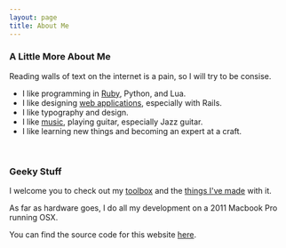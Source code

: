 ```yaml
---
layout: page
title: About Me
---
```


### A Little More About Me ###

Reading walls of text on the internet is a pain, so I will try to be consise.

* I like programming in [Ruby][1], Python, and Lua.
* I like designing [web applications][2], especially with Rails.
* I like typography and design.
* I like [music][3], playing guitar, especially Jazz guitar.
* I like learning new things and becoming an expert at a craft.

<br>

### Geeky Stuff ###


I welcome you to check out my [toolbox][4] and the [things I've made][5] with it.

As far as hardware goes, I do all my development on a 2011 Macbook Pro running OSX.

You can find the source code for this website [here][6].

[1]: /2012/09/why-ruby/
[2]: /2013/01/jumping-in/
[3]: http://www.last.fm/user/taylorlapeyre
[4]: https://github.com/taylorlapeyre/toolbox
[5]: https://github.com/taylorlapeyre?tab=repositories
[6]: https://github.com/taylorlapeyre/taylorlapeyre.me